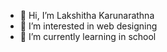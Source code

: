 - 👋 Hi, I’m Lakshitha Karunarathna
- 👀 I’m interested in web designing
- 🌱 I’m currently learning in school

<!---
lakshithack/lakshithack is a ✨ special ✨ repository because its `README.md` (this file) appears on your GitHub profile.
You can click the Preview link to take a look at your changes.
--->
